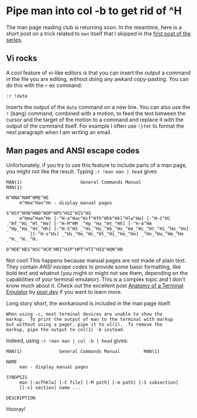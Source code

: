 # Pipe man into col -b to get rid of ^H

The man page reading club is returning soon. In the meantime,
here is a short post on a trick related to `man` itself that I skipped in the
[first post of the series](../2022-05-29-man).

## Vi rocks

A cool feature of vi-like editors is that you can insert the
output a command in the file you are editing, without doing any awkard
copy-pasting. You can do this with the `r` ex command:

```
:r !date
```

Inserts the output of the `date` command on a new line. You can also
use the `!` (bang) command, combined with a motion, to feed the
text between the cursor and the target of the motion to a command and
replace it with the output of the command itself. For example
I often use `!}fmt` to format the next paragraph when I am writing
an email.

## Man pages and ANSI escape codes

Unfortunately, if you try to use this feature to include parts of a man page,
you might not like the result. Typing `:r !man man | head` gives

```
MAN(1)                      General Commands Manual                     MAN(1)

N^HNA^HAM^HME^HE
     m^Hma^Han^Hn - display manual pages

S^HSY^HYN^HNO^HOP^HPS^HSI^HIS^HS
     m^Hma^Han^Hn [-^H-a^Hac^Hcf^Hfh^Hhk^Hkl^Hlw^Hw] [-^H-C^HC _^Hf_^Hi_^Hl_^He] [-^H-M^HM _^Hp_^Ha_^Ht_^Hh] [-^H-m^Hm _^Hp_^Ha_^Ht_^Hh] [-^H-S^HS _^Hs_^Hu_^Hb_^Hs_^He_^Hc_^Ht_^Hi_^Ho_^Hn]
         [[-^H-s^Hs] _^Hs_^He_^Hc_^Ht_^Hi_^Ho_^Hn] _^Hn_^Ha_^Hm_^He _^H._^H._^H.

D^HDE^HES^HSC^HCR^HRI^HIP^HPT^HTI^HIO^HON^HN
```

Not cool! This happens because manual pages are not made of plain text. They
contain *ANSI escape codes* to provide some basic formatting, like
bold text and whatnot (you might or might not see them, depending on the
capabilities of your terminal emulator). This is a complex topic and I don't
know much about it. Check out the excellent post
[Anatomy of a Terminal Emulator](https://poor.dev/terminal-anatomy)
by [poor.dev](https://poor.dev) if you want to learn more.

Long story short, the workaround is included in the man page itself:

```
When using -c, most terminal devices are unable to show the
markup.  To print the output of man to the terminal with markup
but without using a pager, pipe it to ul(1).  To remove the
markup, pipe the output to col(1) -b instead.
```

Indeed, using `:r !man man | col -b | head` gives:

```
MAN(1)			    General Commands Manual			MAN(1)

NAME
     man - display manual pages

SYNOPSIS
     man [-acfhklw] [-C file] [-M path] [-m path] [-S subsection]
	 [[-s] section] name ...

DESCRIPTION
```

Hooray!
